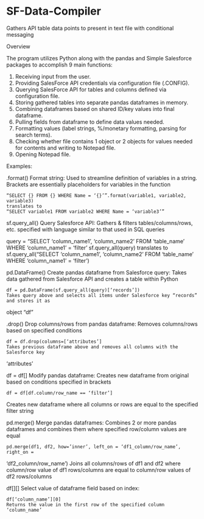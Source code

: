 # SF-Data-Compiler
Gathers API table data points to present in text file with conditional messaging

Overview

The program utilizes Python along with the pandas and Simple Salesforce packages to accomplish 9 main functions:

1.	Receiving input from the user.
2.	Providing SalesForce API credentials via configuration file (.CONFIG).
3.	Querying SalesForce API for tables and columns defined via configuration file.
4.	Storing gathered tables into separate pandas dataframes in memory.
5.	Combining dataframes based on shared ID/key values into final dataframe.
6.	Pulling fields from dataframe to define data values needed.
7.	Formatting values (label strings, %/monetary formatting, parsing for search terms).
8.	Checking whether file contains 1 object or 2 objects for values needed for contents and writing to Notepad file.
9.	Opening Notepad file.

Examples:

.format() Format string:  Used to streamline definition of variables in a string. Brackets are essentially placeholders for variables in the function

	“SELECT {} FROM {} WHERE Name = ‘{}’”.format(variable1, variable2, variable3)
	translates to
	“SELECT variable1 FROM variable2 WHERE Name = ‘variable3’”

sf.query_all() Query Salesforce API: Gathers & filters tables/columns/rows, etc. specified with language similar to that used in SQL queries

query = “SELECT ‘column_name1’, ‘column_name2’ FROM ‘table_name’ WHERE ‘column_name1’ = ‘filter’
sf.query_all(query)
translates to
sf.query_all(“SELECT ‘column_name1’, ‘column_name2’ FROM ‘table_name’ WHERE ‘column_name1’ = ‘filter’)


pd.DataFrame() Create pandas dataframe from Salesforce query: Takes data gathered from Salesforce API and creates a table within Python

	df = pd.DataFrame(sf.query_all(query)[‘records’])
	Takes query above and selects all items under Salesforce key “records” and stores it as
object “df”

.drop() Drop columns/rows from pandas dataframe: Removes columns/rows based on specified conditions

	df = df.drop(columns=[‘attributes’]
	Takes previous dataframe above and removes all columns with the Salesforce key 
‘attributes’

df = df[] Modify pandas dataframe: Creates new dataframe from original based on conditions specified in brackets
	
	df = df[df.column/row_name == ‘filter’] 
Creates new dataframe where all columns or rows are equal to the specified filter string
	
pd.merge() Merge pandas dataframes: Combines 2 or more pandas dataframes and combines them where specified row/column values are equal

	pd.merge(df1, df2, how=’inner’, left_on = ‘df1_column/row_name’, right_on = 
‘df2_column/row_name’)
Joins all columns/rows of df1 and df2 where column/row value of df1 rows/columns are 
equal to column/row values of df2 rows/columns

df[][] Select value of dataframe field based on index: 

	df[‘column_name’][0]
	Returns the value in the first row of the specified column ‘column_name’

